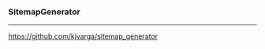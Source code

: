 ### SitemapGenerator
---
https://github.com/kjvarga/sitemap_generator

```ruby

```

```

```

```

```
